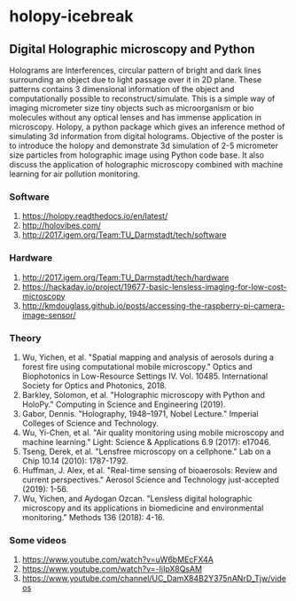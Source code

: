 # holopy-icebreak


## Digital Holographic microscopy and Python
Holograms are Interferences, circular pattern of bright and dark lines surrounding an object due to light passage over it in 2D plane. These patterns contains 3 dimensional information of the object and computationally possible to reconstruct/simulate. This is a simple way of imaging micrometer size tiny objects such as microorganism or bio molecules without any optical lenses and has immense application in microscopy.  Holopy, a python package which gives an inference method of simulating 3d information from digital holograms. Objective of the poster is to introduce the holopy and demonstrate 3d simulation of 2-5 micrometer size particles from holographic image using Python code base. It also discuss the application of holographic microscopy combined with machine learning for air pollution monitoring.


### Software
1. https://holopy.readthedocs.io/en/latest/
1. http://holovibes.com/
1. http://2017.igem.org/Team:TU_Darmstadt/tech/software


### Hardware
1. http://2017.igem.org/Team:TU_Darmstadt/tech/hardware
1. https://hackaday.io/project/19677-basic-lensless-imaging-for-low-cost-microscopy
1. http://kmdouglass.github.io/posts/accessing-the-raspberry-pi-camera-image-sensor/


### Theory
1. Wu, Yichen, et al. "Spatial mapping and analysis of aerosols during a forest fire using computational mobile microscopy." Optics and Biophotonics in Low-Resource Settings IV. Vol. 10485. International Society for Optics and Photonics, 2018.
1. Barkley, Solomon, et al. "Holographic microscopy with Python and HoloPy." Computing in Science and Engineering (2019).
2. Gabor, Dennis. "Holography, 1948–1971, Nobel Lecture." Imperial Colleges of Science and Technology.
4. Wu, Yi-Chen, et al. "Air quality monitoring using mobile microscopy and machine learning." Light: Science & Applications 6.9 (2017): e17046.
5. Tseng, Derek, et al. "Lensfree microscopy on a cellphone." Lab on a Chip 10.14 (2010): 1787-1792.
5. Huffman, J. Alex, et al. "Real-time sensing of bioaerosols: Review and current perspectives." Aerosol Science and Technology just-accepted (2019): 1-56.
6. Wu, Yichen, and Aydogan Ozcan. "Lensless digital holographic microscopy and its applications in biomedicine and environmental monitoring." Methods 136 (2018): 4-16.


### Some videos
1. https://www.youtube.com/watch?v=uW6bMEcFX4A
1. https://www.youtube.com/watch?v=-IjIpX8QsAM
1. https://www.youtube.com/channel/UC_DamX84B2Y375nANrD_Tjw/videos




